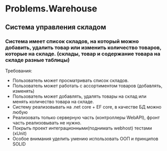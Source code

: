 # Problems.Warehouse

## Система управления складом
### Система имеет список складов, на который можно добавить, удалить товар или изменить количество товаров, которые на складе. (склады, товар и содержание товара на складе разные таблицы)
Требования:
- Пользователь может просматривать список складов.
- Пользователь может работать с ассортиментом товаров (добавлять, изменять)
- Пользователь может добавлять, удалять товары на склад или менять количество товара на складе.
- Систему реализовывать на .net core + EF core, в качестве БД можно любую 
- Реализовать только серверную часть (контроллеры WebAPI), фронт часть реализовывать не нужно.
- Покрыть проект интеграционными(поднимать webhost) тестами (xUnit)
- Особое внимания уделить умению использовать ООП и принципов SOLID
